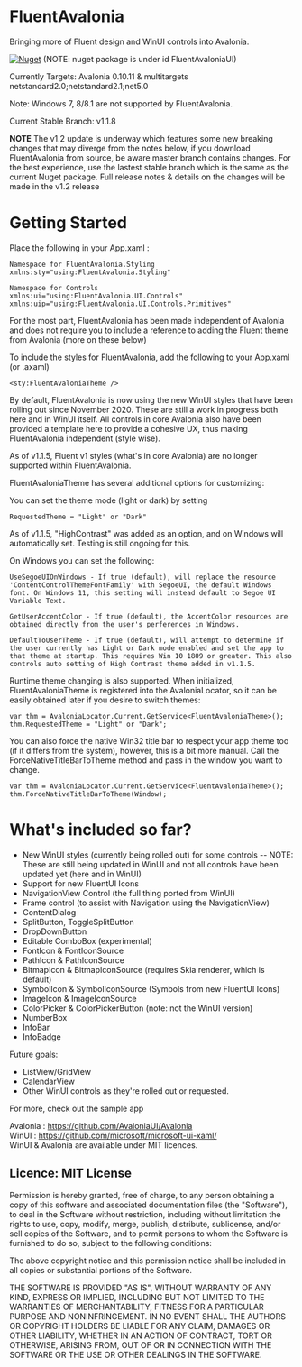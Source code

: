 # FluentAvalonia

Bringing more of Fluent design and WinUI controls into Avalonia.

[![Nuget](https://img.shields.io/nuget/v/FluentAvaloniaUI?style=flat-square)](https://www.nuget.org/packages/FluentAvaloniaUI/)
(NOTE: nuget package is under id FluentAvaloniaUI)

Currently Targets: Avalonia 0.10.11 & multitargets netstandard2.0;netstandard2.1;net5.0

Note: Windows 7, 8/8.1 are not supported by FluentAvalonia.

Current Stable Branch: v1.1.8

**NOTE** The v1.2 update is underway which features some new breaking changes that may diverge from the notes below, if you download FluentAvalonia from source, be aware master branch contains changes. For the best experience, use the lastest stable branch which is the same as the current Nuget package. Full release notes & details on the changes will be made in the v1.2 release

# Getting Started
Place the following in your App.xaml :
    
    Namespace for FluentAvalonia.Styling
    xmlns:sty="using:FluentAvalonia.Styling"
    
    Namespace for Controls
    xmlns:ui="using:FluentAvalonia.UI.Controls"
    xmlns:uip="using:FluentAvalonia.UI.Controls.Primitives"
    
For the most part, FluentAvalonia has been made independent of Avalonia and does not require you to include a reference to adding the Fluent theme from Avalonia (more on these below)

To include the styles for FluentAvalonia, add the following to your App.xaml (or .axaml)

    <sty:FluentAvaloniaTheme />
    
By default, FluentAvalonia is now using the new WinUI styles that have been rolling out since November 2020. These are still a work in progress both here and in WinUI itself. All controls in core Avalonia also have been provided a template here to provide a cohesive UX, thus making FluentAvalonia independent (style wise).

As of v1.1.5, Fluent v1 styles (what's in core Avalonia) are no longer supported within FluentAvalonia.

FluentAvaloniaTheme has several additional options for customizing:

You can set the theme mode (light or dark) by setting

    RequestedTheme = "Light" or "Dark"

As of v1.1.5, "HighContrast" was added as an option, and on Windows will automatically set. Testing is still ongoing for this.

On Windows you can set the following: 

    UseSegoeUIOnWindows - If true (default), will replace the resource 'ContentControlThemeFontFamily' with SegoeUI, the default Windows font. On Windows 11, this setting will instead default to Segoe UI Variable Text.

    GetUserAccentColor - If true (default), the AccentColor resources are obtained directly from the user's perferences in Windows.

    DefaultToUserTheme - If true (default), will attempt to determine if the user currently has Light or Dark mode enabled and set the app to that theme at startup. This requires Win 10 1809 or greater. This also controls auto setting of High Contrast theme added in v1.1.5.
    
Runtime theme changing is also supported. When initialized, FluentAvaloniaTheme is registered into the AvaloniaLocator, so it can be easily obtained later if you desire to switch themes:

    var thm = AvaloniaLocator.Current.GetService<FluentAvaloniaTheme>();
    thm.RequestedTheme = "Light" or "Dark";
    
You can also force the native Win32 title bar to respect your app theme too (if it differs from the system), however, this is a bit more manual. Call the ForceNativeTitleBarToTheme method and pass in the window you want to change. 

    var thm = AvaloniaLocator.Current.GetService<FluentAvaloniaTheme>();
    thm.ForceNativeTitleBarToTheme(Window);


# What's included so far?
- New WinUI styles (currently being rolled out) for some controls
-- NOTE: These are still being updated in WinUI and not all controls have been updated yet (here and in WinUI)
- Support for new FluentUI Icons
- NavigationView Control (the full thing ported from WinUI)
- Frame control (to assist with Navigation using the NavigationView)
- ContentDialog
- SplitButton, ToggleSplitButton
- DropDownButton
- Editable ComboBox (experimental)
- FontIcon & FontIconSource
- PathIcon & PathIconSource
- BitmapIcon & BitmapIconSource (requires Skia renderer, which is default)
- SymbolIcon & SymbolIconSource (Symbols from new FluentUI Icons)
- ImageIcon & ImageIconSource
- ColorPicker & ColorPickerButton (note: not the WinUI version)
- NumberBox
- InfoBar
- InfoBadge

Future goals:
- ListView/GridView
- CalendarView
- Other WinUI controls as they're rolled out or requested.

For more, check out the sample app

Avalonia : https://github.com/AvaloniaUI/Avalonia  
WinUI : https://github.com/microsoft/microsoft-ui-xaml/  
WinUI & Avalonia are available under MIT licences.

## Licence: MIT License

Permission is hereby granted, free of charge, to any person obtaining a copy of this software and associated documentation files (the "Software"), to deal in the Software without restriction, including without limitation the rights to use, copy, modify, merge, publish, distribute, sublicense, and/or sell copies of the Software, and to permit persons to whom the Software is furnished to do so, subject to the following conditions:

The above copyright notice and this permission notice shall be included in all copies or substantial portions of the Software.

THE SOFTWARE IS PROVIDED "AS IS", WITHOUT WARRANTY OF ANY KIND, EXPRESS OR IMPLIED, INCLUDING BUT NOT LIMITED TO THE WARRANTIES OF MERCHANTABILITY, FITNESS FOR A PARTICULAR PURPOSE AND NONINFRINGEMENT. IN NO EVENT SHALL THE AUTHORS OR COPYRIGHT HOLDERS BE LIABLE FOR ANY CLAIM, DAMAGES OR OTHER LIABILITY, WHETHER IN AN ACTION OF CONTRACT, TORT OR OTHERWISE, ARISING FROM, OUT OF OR IN CONNECTION WITH THE SOFTWARE OR THE USE OR OTHER DEALINGS IN THE SOFTWARE.

